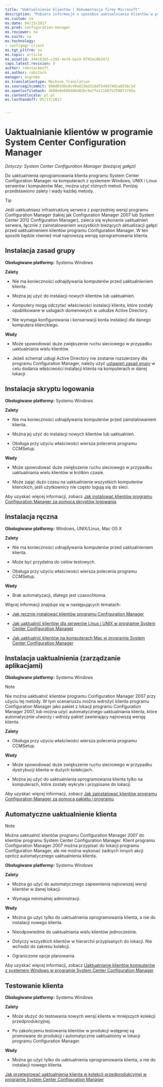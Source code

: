 ```yaml
---
title: "Uaktualnienie klientów | Dokumentacja firmy Microsoft"
description: "Pobiera informacje o sposobie uaktualniania klientów w programie System Center Configuration Manager."
ms.custom: na
ms.date: 04/23/2017
ms.prod: configuration-manager
ms.reviewer: na
ms.suite: na
ms.technology:
- configmgr-client
ms.tgt_pltfrm: na
ms.topic: article
ms.assetid: 446c83b5-c292-4e74-ba19-0792ac6b3472
caps.latest.revision: 8
author: robstackmsft
ms.author: robstack
manager: angrobe
ms.translationtype: Machine Translation
ms.sourcegitcommit: 690d03d9c8c49a815bd318df549d7401a855bc5d
ms.openlocfilehash: 4b80e0e688dd6482bc9a7fe111607e258071f45a
ms.contentlocale: pl-pl
ms.lasthandoff: 05/17/2017


---
```

# <a name="upgrade-clients-in-system-center-configuration-manager"></a>Uaktualnianie klientów w programie System Center Configuration Manager

*Dotyczy: System Center Configuration Manager (bieżącej gałęzi)*

Do uaktualnienia oprogramowania klienta programu System Center Configuration Manager na komputerach z systemem Windows, UNIX i Linux serwerów i komputerów Mac, można użyć różnych metod. Poniżej przedstawiono zalety i wady każdej metody.  

> [!TIP]  
>  Jeśli uaktualniasz infrastrukturę serwera z poprzedniej wersji programu Configuration Manager \(takiej jak Configuration Manager 2007 lub System Center 2012 Configuration Manager\), zaleca się wykonanie uaktualnień serwera, łącznie z zainstalowaniem wszystkich bieżących aktualizacji gałęzi przed uaktualnieniem klientów programu Configuration Manager. W ten sposób będzie również miał najnowszą wersję oprogramowania klienta.  

## <a name="group-policy-installation"></a>Instalacja zasad grupy  
 **Obsługiwane platformy:** Systemu Windows  

 **Zalety**  

-   Nie ma konieczności odnajdywania komputerów przed uaktualnieniem klienta.  

-   Można jej użyć do instalacji nowych klientów lub uaktualnień.  

-   Komputery mogą odczytać właściwości instalacji klienta, które zostały opublikowane w usługach domenowych w usłudze Active Directory.  

-   Nie wymaga konfigurowania i konserwacji konta instalacji dla danego komputera klienckiego.  

 **Wady**  

-   Może spowodować duże zwiększenie ruchu sieciowego w przypadku uaktualniania wielu klientów.  

-   Jeżeli schemat usługi Active Directory nie zostanie rozszerzony dla programu Configuration Manager, należy użyć [ustawień zasad grupy](../../../../core/clients/deploy/deploy-clients-to-windows-computers.md#BKMK_ClientGP) w celu dodania właściwości instalacji klienta na komputerach w danej lokacji.  


## <a name="logon-script-installation"></a>Instalacja skryptu logowania  
 **Obsługiwane platformy:** Systemu Windows  

 **Zalety**  

-   Nie ma konieczności odnajdywania komputerów przed zainstalowaniem klienta.  

-   Można jej użyć do instalacji nowych klientów lub uaktualnień.  

-   Obsługa przy użyciu właściwości wiersza polecenia programu CCMSetup.  

 **Wady**  

-   Może spowodować duże zwiększenie ruchu sieciowego w przypadku uaktualniania wielu klientów w krótkim czasie.  

-   Może zająć dużo czasu na uaktualnienie wszystkich komputerów klienckich, jeśli użytkownicy nie często logują się do sieci.  

 Aby uzyskać więcej informacji, zobacz [Jak instalować klientów programu Configuration Manager za pomocą skryptów logowania](../../../../core/clients/deploy/deploy-clients-to-windows-computers.md#BKMK_ClientLogonScript).  

## <a name="manual-installation"></a>Instalacja ręczna  
 **Obsługiwane platformy:** Windows, UNIX/Linus, Mac OS X  

 **Zalety**  

-   Nie ma konieczności odnajdywania komputerów przed uaktualnieniem klienta.  

-   Może być przydatna do celów testowych.  

-   Obsługa przy użyciu właściwości wiersza polecenia programu CCMSetup.  

 **Wady**  

-   Brak automatyzacji, dlatego jest czasochłonna.  

 Więcej informacji znajduje się w następujących tematach:  

-   [Jak ręcznie instalować klientów programu Configuration Manager](../../../../core/clients/deploy/deploy-clients-to-windows-computers.md#BKMK_Manual)  

-   [Jak uaktualnić klientów dla serwerów Linux i UNIX w programie System Center Configuration Manager](../../../../core/clients/manage/upgrade/upgrade-clients-for-linux-and-unix-servers.md)  

-   [Jak uaktualnić klientów na komputerach Mac w programie System Center Configuration Manager](../../../../core/clients/manage/upgrade/upgrade-clients-on-mac-computers.md)  

## <a name="upgrade-installation-application-management"></a>Instalacja uaktualnienia (zarządzanie aplikacjami)  
 **Obsługiwane platformy:** Systemu Windows  

> [!NOTE]  
>  Nie można uaktualnić klientów programu Configuration Manager 2007 przy użyciu tej metody. W tym scenariuszu można wdrożyć klienta programu Configuration Manager jako pakiet z lokacji programu Configuration Manager 2007, lub można użyć automatycznego uaktualniania klienta, które automatycznie utworzy i wdroży pakiet zawierający najnowszą wersję klienta.  

 **Zalety**  

-   Obsługa przy użyciu właściwości wiersza polecenia programu CCMSetup.  

 **Wady**  

-   Może spowodować duże zwiększenie ruchu sieciowego w przypadku dystrybucji klienta w dużych kolekcjach.  

-   Można jej użyć do uaktualnienia oprogramowania klienta tylko na komputerach, które zostały wykryte i przypisane do lokacji.  

 Aby uzyskać więcej informacji, zobacz [Jak zainstalować klientów programu Configuration Manager za pomocą pakietu i programu](../../../../core/clients/deploy/deploy-clients-to-windows-computers.md#BKMK_ClientApp).  

## <a name="automatic-client-upgrade"></a>Automatyczne uaktualnienie klienta  

> [!NOTE]  
>  Można uaktualnić klientów programu Configuration Manager 2007 do klientów programu System Center Configuration Manager. Klient programu Configuration Manager 2007 można przypisać do lokacji programu Configuration Manager, ale nie można wykonać żadnych innych akcji oprócz automatycznego uaktualnienia klienta.  

 **Obsługiwane platformy:** Systemu Windows  

 **Zalety**  

-   Można go użyć do automatycznego zapewnienia najnowszej wersji klientów w danej lokacji.  

-   Wymaga minimalnej administracji.  

 **Wady**  

-   Można go użyć tylko do uaktualnienia oprogramowania klienta, a nie do instalacji nowego klienta.  

-   Nieodpowiednie do uaktualniania wielu klientów jednocześnie.  

-   Dotyczy wszystkich klientów w hierarchii przypisanych do lokacji. Nie wchodzi do zakresu kolekcji.  

-   Ograniczone opcje planowania.  

 Aby uzyskać więcej informacji, zobacz [Uaktualnianie klientów komputerów z systemem Windows w programie System Center Configuration Manager](../../../../core/clients/manage/upgrade/upgrade-clients-for-windows-computers.md).  

## <a name="client-testing"></a>Testowanie klienta  
 **Obsługiwane platformy:** Systemu Windows  

 **Zalety**  

-   Może służyć do testowania nowych wersji klienta w mniejszych kolekcji przedprodukcyjnej.  

-   Po zakończeniu testowania klientów w produkcji wstępnej są promowane do produkcji i automatycznie uaktualniony w lokacji programu Configuration Manager.  

 **Wady**  

-   Można go użyć tylko do uaktualnienia oprogramowania klienta, a nie do instalacji nowego klienta.  

 [Jak przetestować uaktualnienia klienta w kolekcji przedprodukcyjnej w programie System Center Configuration Manager](../../../../core/clients/manage/upgrade/test-client-upgrades.md)  

